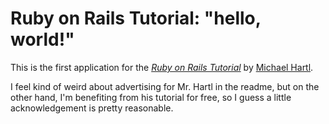 # Ruby on Rails Tutorial: "hello, world!"

This is the first application for the
[*Ruby on Rails Tutorial*](http://www.railstutorial.org/)
by [Michael Hartl](http://www.michaelhartl.com/).

I feel kind of weird about advertising for Mr. Hartl in the readme, but on the 
other hand, I'm benefiting from his tutorial for free, so I guess a little 
acknowledgement is pretty reasonable.